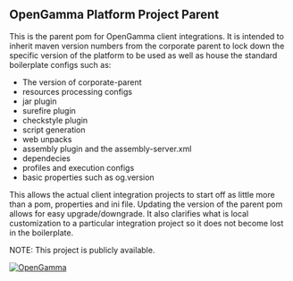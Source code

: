 OpenGamma Platform Project Parent
---------------------------
This is the parent pom for OpenGamma client integrations.
It is intended to inherit maven version numbers from the corporate parent to lock down the specific version of the platform to be used as well as house the standard boilerplate configs such as:
* The version of corporate-parent
* resources processing configs
* jar plugin
* surefire plugin
* checkstyle plugin
* script generation
* web unpacks
* assembly plugin and the assembly-server.xml
* dependecies
* profiles and execution configs
* basic properties such as og.version

This allows the actual client integration projects to start off as little more than a pom, properties and ini file. Updating the version of the parent pom allows for easy upgrade/downgrade. It also clarifies what is local customization to a particular integration project so it does not become lost in the boilerplate. 

NOTE: This project is publicly available.

[![OpenGamma](http://developers.opengamma.com/res/display/default/chrome/masthead_logo.png "OpenGamma")](http://developers.opengamma.com)
